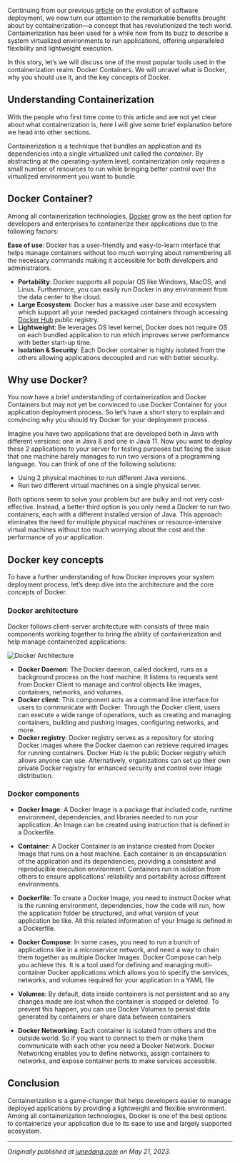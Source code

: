 Continuing from our previous [article](https://junedang.com/an-evolution-story-of-software-deployment-from-dedicated-server-to-containerization/) on the evolution of software deployment, we now turn our attention to the remarkable benefits brought about by containerization—a concept that has revolutionized the tech world. Containerization has been used for a while now from its buzz to describe a system virtualized environments to run applications, offering unparalleled flexibility and lightweight execution.

In this story, let’s we will discuss one of the most popular tools used in the containerization realm: Docker Containers. We will unravel what is Docker, why you should use it, and the key concepts of Docker.

## Understanding Containerization
With the people who first time come to this article and are not yet clear about what containerization is, here I will give some brief explanation before we head into other sections.

Containerization is a technique that bundles an application and its dependencies into a single virtualized unit called the _container_. By abstracting at the operating-system level, containerization only requires a small number of resources to run while bringing better control over the virtualized environment you want to bundle.

## Docker Container?
Among all containerization technologies, [Docker](https://www.docker.com/get-started/) grow as the best option for developers and enterprises to containerize their applications due to the following factors:

**Ease of use**: Docker has a user-friendly and easy-to-learn interface that helps manage containers without too much worrying about remembering all the necessary commands making it accessible for both developers and administrators.

- **Portability**: Docker supports all popular OS like Windows, MacOS, and Linus. Furthermore, you can easily run Docker in any environment from the data center to the cloud.
- **Large Ecosystem**: Docker has a massive user base and ecosystem which support all your needed packaged containers through accessing [Docker Hub](https://hub.docker.com/) public registry.
- **Lightweight**: Be leverages OS level kernel, Docker does not require OS on each bundled application to run which improves server performance with better start-up time.
- **Isolation & Security**: Each Docker container is highly isolated from the others allowing applications decoupled and run with better security.

## Why use Docker?

You now have a brief understanding of containerization and Docker Containers but may not yet be convinced to use Docker Container for your application deployment process. So let’s have a short story to explain and convincing why you should try Docker for your deployment process.

Imagine you have two applications that are developed both in Java with different versions: one in Java 8 and one in Java 11. Now you want to deploy these 2 applications to your server for testing purposes but facing the issue that one machine barely manages to run two versions of a programming language. You can think of one of the following solutions:

- Using 2 physical machines to run different Java versions.
- Run two different virtual machines on a single physical server.

Both options seem to solve your problem but are bulky and not very cost-effective. Instead, a better third option is you only need a Docker to run two containers, each with a different installed version of Java. This approach eliminates the need for multiple physical machines or resource-intensive virtual machines without too much worrying about the cost and the performance of your application.

## Docker key concepts
To have a further understanding of how Docker improves your system deployment process, let’s deep dive into the architecture and the core concepts of Docker.

### Docker architecture
Docker follows client-server architecture with consists of three main components working together to bring the ability of containerization and help manage containerized applications:

![Docker Architecture](https://dev-to-uploads.s3.amazonaws.com/uploads/articles/o91pewjlwi4njtj4zvjs.png)
- **Docker Daemon**: The Docker daemon, called dockerd, runs as a background process on the host machine. It listens to requests sent from Docker Client to manage and control objects like images, containers, networks, and volumes.
- **Docker client**: This component acts as a command line interface for users to communicate with Docker. Through the Docker client, users can execute a wide range of operations, such as creating and managing containers, building and pushing images, configuring networks, and more.
- **Docker registry**: Docker registry serves as a repository for storing Docker images where the Docker daemon can retrieve required images for running containers. Docker Hub is the public Docker registry which allows anyone can use. Alternatively, organizations can set up their own private Docker registry for enhanced security and control over image distribution.

### Docker components

- **Docker Image**: A Docker Image is a package that included code, runtime environment, dependencies, and libraries needed to run your application. An Image can be created using instruction that is defined in a Dockerfile.

- **Container**: A Docker Container is an instance created from Docker Image that runs on a host machine. Each container is an encapsulation of the application and its dependencies, providing a consistent and reproducible execution environment. Containers run in isolation from others to ensure applications’ reliability and portability across different environments.

- **Dockerfile**: To create a Docker Image, you need to instruct Docker what is the running environment, dependencies, how the code will run, how the application folder be structured, and what version of your application be like. All this related information of your Image is defined in a Dockerfile.

- **Docker Compose**: In some cases, you need to run a bunch of applications like in a microservice network, and need a way to chain them together as multiple Docker Images. Docker Compose can help you achieve this. It is a tool used for defining and managing multi-container Docker applications which allows you to specify the services, networks, and volumes required for your application in a YAML file

- **Volumes**: By default, data inside containers is not persistent and so any changes made are lost when the container is stopped or deleted. To prevent this happen, you can use Docker Volumes to persist data generated by containers or share data between containers

- **Docker Networking**: Each container is isolated from others and the outside world. So if you want to connect to them or make them communicate with each other you need a Docker Network. Docker Networking enables you to define networks, assign containers to networks, and expose container ports to make services accessible.

## Conclusion
Containerization is a game-changer that helps developers easier to manage deployed applications by providing a lightweight and flexible environment. Among all containerization technologies, Docker is one of the best options to containerize your application due to its ease to use and largely supported ecosystem.

---
_Originally published at [junedang.com](https://junedang.com/efficient-system-deployment-with-containerization-how-your-system-benefits-from-docker-containers/) on May 21, 2023._
